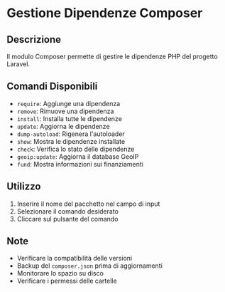# Gestione Dipendenze Composer

## Descrizione
Il modulo Composer permette di gestire le dipendenze PHP del progetto Laravel.

## Comandi Disponibili
- `require`: Aggiunge una dipendenza
- `remove`: Rimuove una dipendenza
- `install`: Installa tutte le dipendenze
- `update`: Aggiorna le dipendenze
- `dump-autoload`: Rigenera l'autoloader
- `show`: Mostra le dipendenze installate
- `check`: Verifica lo stato delle dipendenze
- `geoip:update`: Aggiorna il database GeoIP
- `fund`: Mostra informazioni sui finanziamenti

## Utilizzo
1. Inserire il nome del pacchetto nel campo di input
2. Selezionare il comando desiderato
3. Cliccare sul pulsante del comando

## Note
- Verificare la compatibilità delle versioni
- Backup del `composer.json` prima di aggiornamenti
- Monitorare lo spazio su disco
- Verificare i permessi delle cartelle 